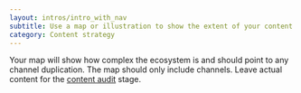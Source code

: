 ```yaml
---
layout: intros/intro_with_nav
subtitle: Use a map or illustration to show the extent of your content ecosystem.
category: Content strategy
---
```


Your map will show how complex the ecosystem is and should point to any channel duplication. The map should only include channels. Leave actual content for the [content audit](/content-strategy/audit-content/) stage.
